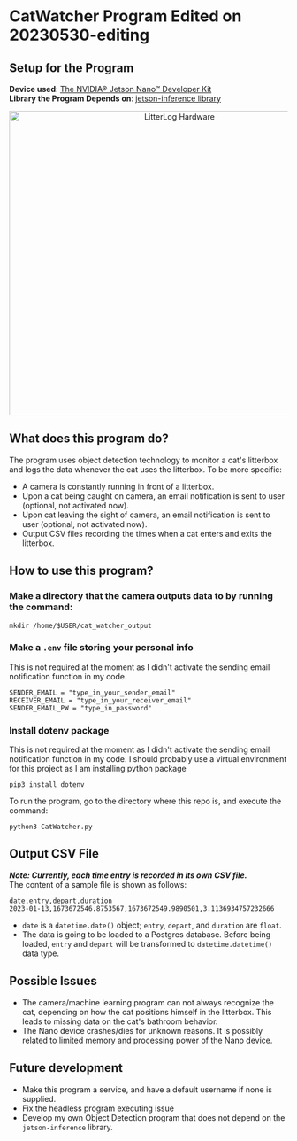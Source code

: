 # CatWatcher Program Edited on 20230530-editing
## Setup for the Program  
**Device used**: [The NVIDIA® Jetson Nano™ Developer Kit](https://developer.nvidia.com/embedded/learn/get-started-jetson-nano-devkit#write)<br>
**Library the Program Depends on**: [jetson-inference library](https://github.com/dusty-nv/jetson-inference)

<div align="center">
    <img src="https://github.com/emma-jinger/Litterlog-CatWatcher/blob/main/LitterLog_Hardware.jpg" alt="LitterLog Hardware" width="600" height="550">
</div>


## What does this program do?
The program uses object detection technology to monitor a cat's litterbox and logs the data whenever the cat uses the litterbox. To be more specific:
- A camera is constantly running in front of a litterbox.
- Upon a cat being caught on camera, an email notification is sent to user (optional, not activated now).
- Upon cat leaving the sight of camera, an email notification is sent to user (optional, not activated now).
- Output CSV files recording the times when a cat enters and exits the litterbox.

## How to use this program?
### Make a directory that the camera outputs data to by running the command: 
`mkdir /home/$USER/cat_watcher_output`

### Make a `.env` file storing your personal info 
This is not required at the moment as I didn't activate the sending email notification function in my code.  
```
SENDER_EMAIL = "type_in_your_sender_email"
RECEIVER_EMAIL = "type_in_your_receiver_email"
SENDER_EMAIL_PW = "type_in_password" 
```
### Install dotenv package 
This is not required at the moment as I didn't activate the sending email notification function in my code.
I should probably use a virtual environment for this project as I am installing python package 
```
pip3 install dotenv
```

To run the program, go to the directory where this repo is, and execute the command:
``` 
python3 CatWatcher.py
```
## Output CSV File
***Note: Currently, each time entry is recorded in its own CSV file.*** <br>
The content of a sample file is shown as follows:
```
date,entry,depart,duration
2023-01-13,1673672546.8753567,1673672549.9890501,3.1136934757232666
```
- `date` is a `datetime.date()` object; `entry`, `depart`, and `duration` are `float`.
- The data is going to be loaded to a Postgres database. Before being loaded, `entry` and `depart` will be transformed to `datetime.datetime()` data type.


## Possible Issues
- The camera/machine learning program can not always recognize the cat, depending on how the cat positions himself in the litterbox. This leads to missing data on the cat's bathroom behavior.
- The Nano device crashes/dies for unknown reasons. It is possibly related to limited memory and processing power of the Nano device.
## Future development
- Make this program a service, and have a default username if none is supplied.
- Fix the headless program executing issue
- Develop my own Object Detection program that does not depend on the `jetson-inference` library.
